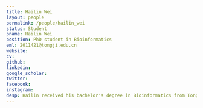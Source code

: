 ```yaml
---
title: Hailin Wei
layout: people
permalink: /people/hailin_wei
status: Student
pname: Hailin Wei
position: PhD student in Bioinformatics
eml: 2011421@tongji.edu.cn
website: 
cv: 
github: 
linkedin:
google_scholar: 
twitter: 
facebook: 
instagram:
desp: Hailin received his bachelor's degree in Bioinformatics from Tongji University in 2020. His research focuses on modeling gene regulation and perturbation efficiency from single-cell CRISPR screen data. Recently, he is working on developing a universal pipeline to analyze single-cell CRISPR screen data.
---
```

